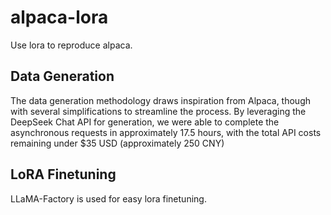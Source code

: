 # alpaca-lora
Use lora to reproduce alpaca.

## Data Generation

The data generation methodology draws inspiration from Alpaca, though with several simplifications to streamline the process. By leveraging the DeepSeek Chat API for generation, we were able to complete the asynchronous requests in approximately 17.5 hours, with the total API costs remaining under $35 USD (approximately 250 CNY)

## LoRA Finetuning

LLaMA-Factory is used for easy lora finetuning.